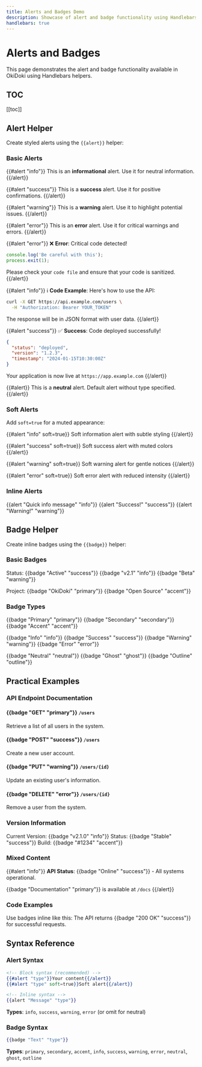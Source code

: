 ```yaml
---
title: Alerts and Badges Demo
description: Showcase of alert and badge functionality using Handlebars helpers
handlebars: true
---
```


# Alerts and Badges

This page demonstrates the alert and badge functionality available in OkiDoki using Handlebars helpers.

## TOC
[[toc]]

## Alert Helper

Create styled alerts using the `{{alert}}` helper:

### Basic Alerts

{{#alert "info"}}
This is an **informational** alert. Use it for neutral information.
{{/alert}}

{{#alert "success"}}
This is a **success** alert. Use it for positive confirmations.
{{/alert}}

{{#alert "warning"}}
This is a **warning** alert. Use it to highlight potential issues.
{{/alert}}

{{#alert "error"}}
This is an **error** alert. Use it for critical warnings and errors.
{{/alert}}

{{#alert "error"}}
❌ **Error**: Critical code detected!

```javascript
console.log('Be careful with this');
process.exit(1);
```

Please check your `code file` and ensure that your code is sanitized.
{{/alert}}

{{#alert "info"}}
ℹ️ **Code Example**: Here's how to use the API:

```bash
curl -X GET https://api.example.com/users \
  -H "Authorization: Bearer YOUR_TOKEN"
```

The response will be in JSON format with user data.
{{/alert}}

{{#alert "success"}}
✅ **Success**: Code deployed successfully!

```json
{
  "status": "deployed",
  "version": "1.2.3", 
  "timestamp": "2024-01-15T10:30:00Z"
}
```

Your application is now live at `https://app.example.com`
{{/alert}}

{{#alert}}
This is a **neutral** alert. Default alert without type specified.
{{/alert}}

### Soft Alerts

Add `soft=true` for a muted appearance:

{{#alert "info" soft=true}}
Soft information alert with subtle styling
{{/alert}}

{{#alert "success" soft=true}}
Soft success alert with muted colors
{{/alert}}

{{#alert "warning" soft=true}}
Soft warning alert for gentle notices
{{/alert}}

{{#alert "error" soft=true}}
Soft error alert with reduced intensity
{{/alert}}

### Inline Alerts

{{alert "Quick info message" "info"}} {{alert "Success!" "success"}} {{alert "Warning!" "warning"}}

## Badge Helper

Create inline badges using the `{{badge}}` helper:

### Basic Badges

Status: {{badge "Active" "success"}} {{badge "v2.1" "info"}} {{badge "Beta" "warning"}}

Project: {{badge "OkiDoki" "primary"}} {{badge "Open Source" "accent"}}

### Badge Types

{{badge "Primary" "primary"}} {{badge "Secondary" "secondary"}} {{badge "Accent" "accent"}}

{{badge "Info" "info"}} {{badge "Success" "success"}} {{badge "Warning" "warning"}} {{badge "Error" "error"}}

{{badge "Neutral" "neutral"}} {{badge "Ghost" "ghost"}} {{badge "Outline" "outline"}}

## Practical Examples

### API Endpoint Documentation

#### {{badge "GET" "primary"}} `/users`
Retrieve a list of all users in the system.

#### {{badge "POST" "success"}} `/users`
Create a new user account.

#### {{badge "PUT" "warning"}} `/users/{id}`
Update an existing user's information.

#### {{badge "DELETE" "error"}} `/users/{id}`
Remove a user from the system.

### Version Information

Current Version: {{badge "v2.1.0" "info"}}
Status: {{badge "Stable" "success"}}
Build: {{badge "#1234" "accent"}}

### Mixed Content

{{#alert "info"}}
**API Status**: {{badge "Online" "success"}} - All systems operational.

{{badge "Documentation" "primary"}} is available at `/docs`
{{/alert}}

### Code Examples

Use badges inline like this: The API returns {{badge "200 OK" "success"}} for successful requests.

## Syntax Reference

### Alert Syntax

```handlebars
<!-- Block syntax (recommended) -->
{{#alert "type"}}Your content{{/alert}}
{{#alert "type" soft=true}}Soft alert{{/alert}}

<!-- Inline syntax -->
{{alert "Message" "type"}}
```

**Types**: `info`, `success`, `warning`, `error` (or omit for neutral)

### Badge Syntax

```handlebars
{{badge "Text" "type"}}
```

**Types**: `primary`, `secondary`, `accent`, `info`, `success`, `warning`, `error`, `neutral`, `ghost`, `outline` 